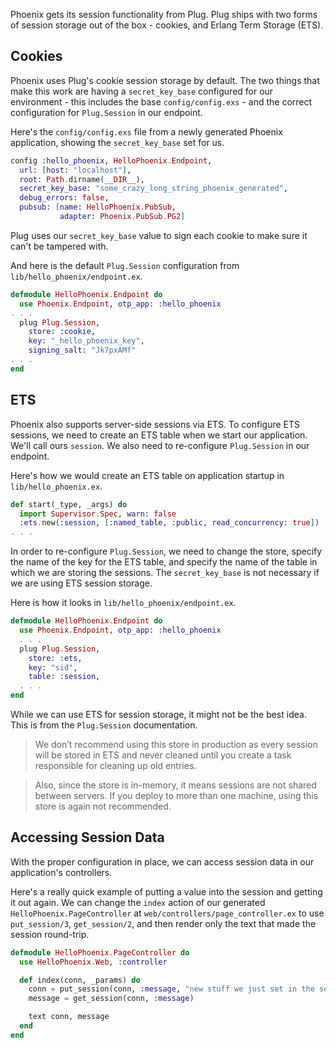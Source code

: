 Phoenix gets its session functionality from Plug. Plug ships with two forms of session storage out of the box - cookies, and Erlang Term Storage (ETS).

## Cookies

Phoenix uses Plug's cookie session storage by default. The two things that make this work are having a `secret_key_base` configured for our environment - this includes the base `config/config.exs` - and the correct configuration for `Plug.Session` in our endpoint.

Here's the `config/config.exs` file from a newly generated Phoenix application, showing the `secret_key_base` set for us.

```elixir
config :hello_phoenix, HelloPhoenix.Endpoint,
  url: [host: "localhost"],
  root: Path.dirname(__DIR__),
  secret_key_base: "some_crazy_long_string_phoenix_generated",
  debug_errors: false,
  pubsub: [name: HelloPhoenix.PubSub,
           adapter: Phoenix.PubSub.PG2]
```

Plug uses our `secret_key_base` value to sign each cookie to make sure it can't be tampered with.

And here is the default `Plug.Session` configuration from `lib/hello_phoenix/endpoint.ex`.

```elixir
defmodule HelloPhoenix.Endpoint do
  use Phoenix.Endpoint, otp_app: :hello_phoenix
. . .
  plug Plug.Session,
    store: :cookie,
    key: "_hello_phoenix_key",
    signing_salt: "Jk7pxAMf"
. . .
end
```

## ETS
Phoenix also supports server-side sessions via ETS. To configure ETS sessions, we need to create an ETS table when we start our application. We'll call ours `session`. We also need to re-configure `Plug.Session` in our endpoint.

Here's how we would create an ETS table on application startup in `lib/hello_phoenix.ex`.

```elixir
def start(_type, _args) do
  import Supervisor.Spec, warn: false
  :ets.new(:session, [:named_table, :public, read_concurrency: true])
. . .
```

In order to re-configure `Plug.Session`, we need to change the store, specify the name of the key for the ETS table, and specify the name of the table in which we are storing the sessions. The `secret_key_base` is not necessary if we are using ETS session storage.

Here is how it looks in `lib/hello_phoenix/endpoint.ex`.

```elixir
defmodule HelloPhoenix.Endpoint do
  use Phoenix.Endpoint, otp_app: :hello_phoenix
  . . .
  plug Plug.Session,
    store: :ets,
    key: "sid",
    table: :session,
  . . .
end
```

While we can use ETS for session storage, it might not be the best idea. This is from the `Plug.Session` documentation.

> We don’t recommend using this store in production as every session will be stored in ETS and never cleaned until you create a task responsible for cleaning up old entries.

> Also, since the store is in-memory, it means sessions are not shared between servers. If you deploy to more than one machine, using this store is again not recommended.

## Accessing Session Data

With the proper configuration in place, we can access session data in our application's controllers.

Here's a really quick example of putting a value into the session and getting it out again. We can change the `index` action of our generated `HelloPhoenix.PageController` at `web/controllers/page_controller.ex` to use `put_session/3`, `get_session/2`, and then render only the text that made the session round-trip.

```elixir
defmodule HelloPhoenix.PageController do
  use HelloPhoenix.Web, :controller

  def index(conn, _params) do
    conn = put_session(conn, :message, "new stuff we just set in the session")
    message = get_session(conn, :message)

    text conn, message
  end
end
```
